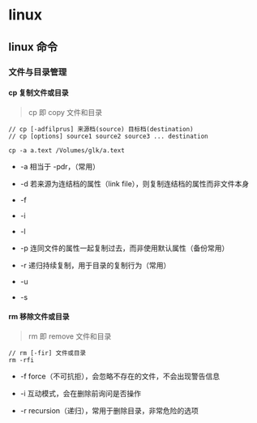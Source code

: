 # linux

## linux 命令

### 文件与目录管理

#### cp 复制文件或目录

> cp 即 copy 文件和目录

~~~
// cp [-adfilprus] 来源档(source) 目标档(destination)
// cp [options] source1 source2 source3 ... destination

cp -a a.text /Volumes/glk/a.text
~~~

* -a 相当于 -pdr，（常用）

* -d 若来源为连结档的属性（link file），则复制连结档的属性而非文件本身

* -f

* -i

* -l

* -p 连同文件的属性一起复制过去，而非使用默认属性（备份常用）

* -r 递归持续复制，用于目录的复制行为（常用）

* -u

* -s

#### rm 移除文件或目录

> rm 即 remove 文件和目录

~~~
// rm [-fir] 文件或目录
rm -rfi
~~~

* -f force（不可抗拒），会忽略不存在的文件，不会出现警告信息

* -i 互动模式，会在删除前询问是否操作

* -r recursion（递归），常用于删除目录，非常危险的选项

